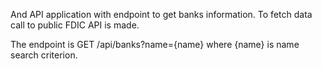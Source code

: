 And API application with endpoint to get banks information.
To fetch data call to public FDIC API is made.

The endpoint is GET /api/banks?name={name} where {name} is name search criterion.
